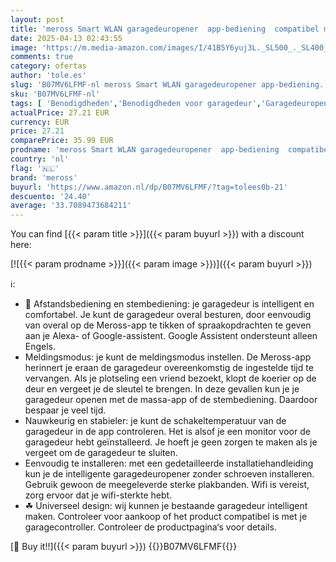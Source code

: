 ```yaml
---
layout: post
title: 'meross Smart WLAN garagedeuropener  app-bediening  compatibel met Alexa  Google Assistant en SmartThings  geen hub nodig  wit'
date: 2025-04-13 02:43:55
image: 'https://m.media-amazon.com/images/I/41B5Y6yuj3L._SL500_._SL400_.jpg'
comments: true
category: ofertas
author: 'tole.es'
slug: 'B07MV6LFMF-nl meross Smart WLAN garagedeuropener app-bediening...'
sku: 'B07MV6LFMF-nl'
tags: [ 'Benodigdheden','Benodigdheden voor garagedeur','Garagedeuropeners','Klussen & gereedschap','meross','🇳🇱', ]
actualPrice: 27.21 EUR
currency: EUR
price: 27.21
comparePrice: 35.99 EUR
prodname: 'meross Smart WLAN garagedeuropener  app-bediening  compatibel met Alexa  Google Assistant en SmartThings  geen hub nodig  wit'
country: 'nl'
flag: '🇳🇱'
brand: 'meross'
buyurl: 'https://www.amazon.nl/dp/B07MV6LFMF/?tag=tolees0b-21'
descuento: '24.40'
average: '33.7089473684211'
---
```


You can find [{{< param title >}}]({{< param buyurl >}}) with a discount here:

[![{{< param prodname >}}]({{< param image >}})]({{< param buyurl >}})

ℹ️:

- 🎈 Afstandsbediening en stembediening: je garagedeur is intelligent en comfortabel. Je kunt de garagedeur overal besturen, door eenvoudig van overal op de Meross-app te tikken of spraakopdrachten te geven aan je Alexa- of Google-assistent. Google Assistent ondersteunt alleen Engels.
- Meldingsmodus: je kunt de meldingsmodus instellen. De Meross-app herinnert je eraan de garagedeur overeenkomstig de ingestelde tijd te vervangen. Als je plotseling een vriend bezoekt, klopt de koerier op de deur en vergeet je de sleutel te brengen. In deze gevallen kun je je garagedeur openen met de massa-app of de stembediening. Daardoor bespaar je veel tijd.
- Nauwkeurig en stabieler: je kunt de schakeltemperatuur van de garagedeur in de app controleren. Het is alsof je een monitor voor de garagedeur hebt geïnstalleerd. Je hoeft je geen zorgen te maken als je vergeet om de garagedeur te sluiten.
- Eenvoudig te installeren: met een gedetailleerde installatiehandleiding kun je de intelligente garagedeuropener zonder schroeven installeren. Gebruik gewoon de meegeleverde sterke plakbanden. Wifi is vereist, zorg ervoor dat je wifi-sterkte hebt.
- ☘ Universeel design: wij kunnen je bestaande garagedeur intelligent maken. Controleer voor aankoop of het product compatibel is met je garagecontroller. Controleer de productpagina‘s voor details.

[🛒 Buy it!!]({{< param buyurl >}})
{{<world>}}B07MV6LFMF{{</world>}}
